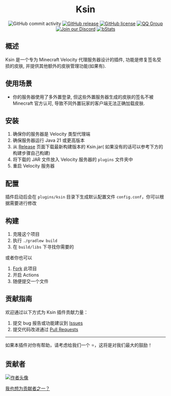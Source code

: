 <div align="center">

# Ksin

![GitHub commit activity](https://img.shields.io/github/commit-activity/t/CaaMoe/Ksin?style=flat-square)
[![GitHub release](https://img.shields.io/github/release/CaaMoe/Ksin.svg?style=flat-square)](https://github.com/CaaMoe/Ksin/releases/)
[![GitHub license](https://img.shields.io/github/license/CaaMoe/Ksin?style=flat-square)](https://github.com/CaaMoe/Ksin/blob/master/LICENSE)
[![QQ Group](https://img.shields.io/badge/QQ%20group-832210691-yellow?style=flat-square)](https://jq.qq.com/?_wv=1027&k=WrOTGIC7)
[![Join our Discord](https://img.shields.io/discord/1225725211727499347.svg?logo=discord&style=flat-square)](https://discord.gg/9vh4kZRFCj)
[![bStats](https://img.shields.io/bstats/servers/26924?color=brightgreen&label=bStats&logo=bs&style=flat-square)](https://bstats.org/plugin/velocity/ksin/26924)

</div>

## 概述

Ksin 是一个专为 Minecraft Velocity 代理服务器设计的插件, 功能是修复签名受损的皮肤, 并提供其他额外的皮肤管理功能(如果有).

## 使用场景

- 你的服务器使用了多外置登录, 但这些外置服务器生成的皮肤的签名不被 Minecraft 官方认可, 导致不同外置玩家的客户端无法正确加载皮肤.

## 安装

1. 确保你的服务器是 Velocity 类型代理端
2. 确保服务器运行 Java 21 或更高版本
3. 从 [Release](https://github.com/CaaMoe/Ksin/releases) 页面下载最新构建版本的 Ksin.jar(
   如果没有的话可以参考下方的构建步骤自己构建)
4. 将下载的 JAR 文件放入 Velocity 服务器的 `plugins` 文件夹中
5. 重启 Velocity 服务器

## 配置

插件启动后会在 `plugins/ksin` 目录下生成默认配置文件 `config.conf`，你可以根据需要进行修改

## 构建

1. 克隆这个项目
2. 执行 `./gradlew build`
3. 在 `build/libs` 下寻找你需要的

或者你也可以

1. [Fork](https://github.com/CaaMoe/Ksin/fork) 此项目
2. 开启 Actions
3. 随便提交一个文件

## 贡献指南

欢迎通过以下方式为 Ksin 插件贡献力量：

1. 提交 bug 报告或功能建议到 [Issues](https://github.com/CaaMoe/Ksin/issues)
2. 提交代码改进通过 [Pull Requests](https://github.com/CaaMoe/Ksin/pulls)

***

如果本插件对你有帮助，请考虑给我们一个 ⭐️，这将是对我们最大的鼓励！

## 贡献者

<a href="https://github.com/CaaMoe/Ksin/graphs/contributors">
  <img src="https://contrib.rocks/image?repo=CaaMoe/Ksin"  alt="作者头像"/>
</a>

[我也想为贡献者之一？](https://github.com/CaaMoe/Ksin/pulls)
